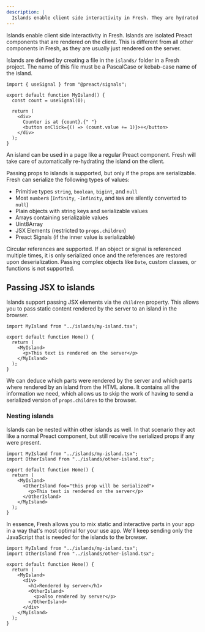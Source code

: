 ```yaml
---
description: |
  Islands enable client side interactivity in Fresh. They are hydrated on the client in addition to being rendered on the server.
---
```


Islands enable client side interactivity in Fresh. Islands are isolated Preact
components that are rendered on the client. This is different from all other
components in Fresh, as they are usually just rendered on the server.

Islands are defined by creating a file in the `islands/` folder in a Fresh
project. The name of this file must be a PascalCase or kebab-case name of the
island.

```tsx { "title": "islands/MyIsland.tsx" }
import { useSignal } from "@preact/signals";

export default function MyIsland() {
  const count = useSignal(0);

  return (
    <div>
      Counter is at {count}.{" "}
      <button onClick={() => (count.value += 1)}>+</button>
    </div>
  );
}
```

An island can be used in a page like a regular Preact component. Fresh will take
care of automatically re-hydrating the island on the client.

Passing props to islands is supported, but only if the props are serializable.
Fresh can serialize the following types of values:

- Primitive types `string`, `boolean`, `bigint`, and `null`
- Most `number`s (`Infinity`, `-Infinity`, and `NaN` are silently converted to
  `null`)
- Plain objects with string keys and serializable values
- Arrays containing serializable values
- Uint8Array
- JSX Elements (restricted to `props.children`)
- Preact Signals (if the inner value is serializable)

Circular references are supported. If an object or signal is referenced multiple
times, it is only serialized once and the references are restored upon
deserialization. Passing complex objects like `Date`, custom classes, or
functions is not supported.

## Passing JSX to islands

Islands support passing JSX elements via the `children` property. This allows
you to pass static content rendered by the server to an island in the browser.

```tsx { "title": "route/index.tsx" }
import MyIsland from "../islands/my-island.tsx";

export default function Home() {
  return (
    <MyIsland>
      <p>This text is rendered on the server</p>
    </MyIsland>
  );
}
```

We can deduce which parts were rendered by the server and which parts where
rendered by an island from the HTML alone. It contains all the information we
need, which allows us to skip the work of having to send a serialized version of
`props.children` to the browser.

### Nesting islands

Islands can be nested within other islands as well. In that scenario they act
like a normal Preact component, but still receive the serialized props if any
were present.

```tsx { "title": "route/index.tsx" }
import MyIsland from "../islands/my-island.tsx";
import OtherIsland from "../islands/other-island.tsx";

export default function Home() {
  return (
    <MyIsland>
      <OtherIsland foo="this prop will be serialized">
        <p>This text is rendered on the server</p>
      </OtherIsland>
    </MyIsland>
  );
}
```

In essence, Fresh allows you to mix static and interactive parts in your app in
a way that's most optimal for your use app. We'll keep sending only the
JavaScript that is needed for the islands to the browser.

```tsx { "title": "route/index.tsx"}
import MyIsland from "../islands/my-island.tsx";
import OtherIsland from "../islands/other-island.tsx";

export default function Home() {
  return (
    <MyIsland>
      <div>
        <h1>Rendered by server</h1>
        <OtherIsland>
          <p>also rendered by server</p>
        </OtherIsland>
      </div>
    </MyIsland>
  );
}
```
